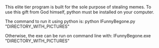 This elite tier program is built for the sole purpose of stealing memes.
To use this gift from God himself, python must be installed on your computer.

The command to run it using python is:
python IFunnyBegone.py "DIRECTORY_WITH_PICTURES"

Otherwise, the exe can be run on command line with:
IFunnyBegone.exe "DIRECTORY_WITH_PICTURES"